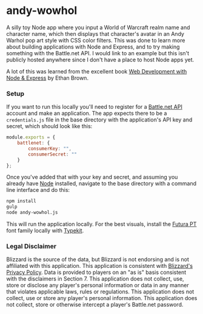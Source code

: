 # andy-wowhol

A silly toy Node app where you input a World of Warcraft realm name and character name, which then displays that
character's avatar in an Andy Warhol pop art style with CSS color filters. This was done to learn more about building
applications with Node and Express, and to try making something with the Battle.net API. I would link to an example
but this isn't publicly hosted anywhere since I don't have a place to host Node apps yet.

A lot of this was learned from the excellent book
[Web Development with Node & Express](http://shop.oreilly.com/product/0636920032977.do) by Ethan Brown.

### Setup

If you want to run this locally you'll need to register for a [Battle.net API](https://dev.battle.net/) account and
make an application. The app expects there to be a `credentials.js` file in the base directory with the application's
API key and secret, which should look like this:

```javascript
module.exports = {
    battlenet: {
        consumerKey: "",
        consumerSecret: ""
    }
};
```

Once you've added that with your key and secret, and assuming you already have [Node](https://nodejs.org/) installed,
navigate to the base directory with a command line interface and do this:

```bash
npm install
gulp
node andy-wowhol.js
```

This will run the application locally. For the best visuals, install the
[Futura PT](https://typekit.com/fonts/futura-pt) font family locally with [Typekit](https://typekit.com/).

### Legal Disclaimer

Blizzard is the source of the data, but Blizzard is not endorsing and is not affiliated with this application. This
application is consistent with [Blizzard's Privacy Policy](http://us.blizzard.com/en-us/company/about/privacy.html).
Data is provided to players on an "as is" basis consistent with the disclaimers in Section 7. This application does not
collect, use, store or disclose any player's personal information or data in any manner that violates applicable laws,
rules or regulations. This application does not collect, use or store any player's personal information. This
application does not collect, store or otherwise intercept a player's Battle.net password.
